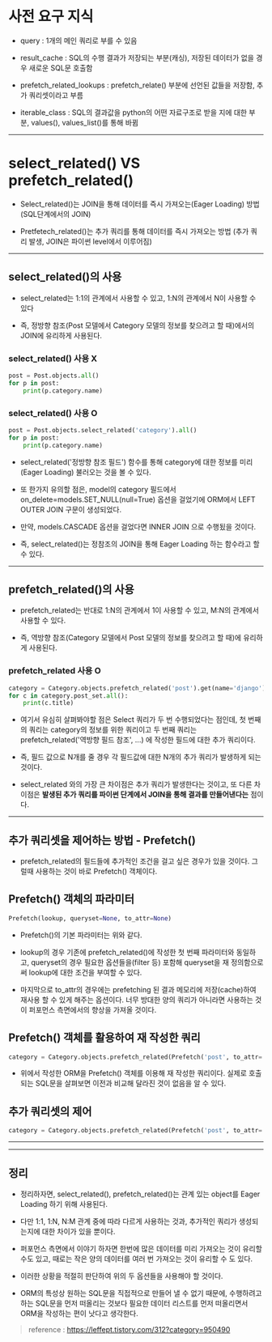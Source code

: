 # 사전 요구 지식 
* query : 1개의 메인 쿼리로 부를 수 있음  

* result_cache : SQL의 수행 결과가 저장되는 부분(캐싱), 저장된 데이터가 없을 경우 새로운 SQL문 호출함  

* prefetch_related_lookups : prefetch_relate() 부분에 선언된 값들을 저장함, 추가 쿼리셋이라고 부름  
  
* iterable_class : SQL의 결과값을 python의 어떤 자료구조로 받을 지에 대한 부분, values(), values_list()를 통해 바뀜  

* * *  

# select_related() VS prefetch_related()

* Select_related()는 JOIN을 통해 데이터를 즉시 가져오는(Eager Loading) 방법 (SQL단계에서의 JOIN)  

* Pretfetech_related()는 추가 쿼리를 통해 데이터를 즉시 가져오는 방법 (추가 쿼리 발생, JOIN은 파이썬 level에서 이루어짐)  

* * *

## select_related()의 사용

* select_related는 1:1의 관계에서 사용할 수 있고, 1:N의 관계에서 N이 사용할 수 있다  

* 즉, 정방향 참조(Post 모델에서 Category 모델의 정보를 찾으려고 할 때)에서의 JOIN에 유리하게 사용된다.  

### select_related() 사용 X

```python
post = Post.objects.all()
for p in post:
    print(p.category.name)
```

### select_related() 사용 O

```python
post = Post.objects.select_related('category').all()
for p in post:
    print(p.category.name)
```

* select_related('정방향 참조 필드') 함수를 통해 category에 대한 정보를 미리(Eager Loading) 불러오는 것을 볼 수 있다.  
  
* 또 한가지 유의할 점은, model의 category 필드에서 on_delete=models.SET_NULL(null=True) 옵션을 걸었기에 ORM에서 LEFT OUTER JOIN 구문이 생성되었다.  

* 만약, models.CASCADE 옵션을 걸었다면 INNER JOIN 으로 수행됬을 것이다.  

* 즉, select_related()는 정참조의 JOIN을 통해 Eager Loading 하는 함수라고 할 수 있다.

* * *

## prefetch_related()의 사용

* prefetch_related는 반대로 1:N의 관계에서 1이 사용할 수 있고, M:N의 관계에서 사용할 수 있다.   

* 즉, 역방향 참조(Category 모델에서 Post 모델의 정보를 찾으려고 할 때)에 유리하게 사용된다.

### prefetch_related 사용 O

```python
category = Category.objects.prefetch_related('post').get(name='django')
for c in category.post_set.all():
    print(c.title)
```

* 여기서 유심히 살펴봐야할 점은 Select 쿼리가 두 번 수행되었다는 점인데, 첫 번째의 쿼리는 category의 정보를 위한 쿼리이고 두 번째 쿼리는 prefetch_related('역방향 필드 참조', ...) 에 작성한 필드에 대한 추가 쿼리이다.   

* 즉, 필드 값으로 N개를 줄 경우 각 필드값에 대한 N개의 추가 쿼리가 발생하게 되는 것이다.   

* select_related 와의 가장 큰 차이점은 추가 쿼리가 발생한다는 것이고, 또 다른 차이점은 **발생된 추가 쿼리를 파이썬 단계에서 JOIN을 통해 결과를 만들어낸다는** 점이다.

* * *

##  추가 쿼리셋을 제어하는 방법 - Prefetch()

* prefetch_related의 필드들에 추가적인 조건을 걸고 싶은 경우가 있을 것이다. 그럴때 사용하는 것이 바로 Prefetch() 객체이다.

## Prefetch() 객체의 파라미터

```python
Prefetch(lookup, queryset=None, to_attr=None)
```

* Prefetch()의 기본 파라미터는 위와 같다.   

* lookup의 경우 기존에 prefetch_related()에 작성한 첫 번째 파라미터와 동일하고, queryset의 경우 필요한 옵션들을(filter 등) 포함해 queryset을 재 정의함으로써 lookup에 대한 조건을 부여할 수 있다.   

* 마지막으로 to_attr의 경우에는 prefetching 된 결과 메모리에 저장(cache)하여 재사용 할 수 있게 해주는 옵션이다. 너무 방대한 양의 쿼리가 아니라면 사용하는 것이 퍼포먼스 측면에서의 향상을 가져올 것이다.

## Prefetch() 객체를 활용하여 재 작성한 쿼리

```python
category = Category.objects.prefetch_related(Prefetch('post', to_attr='post.set()',queryset=Post.objects.all())).get(name='modi')
```

* 위에서 작성한 ORM을 Prefetch() 객체를 이용해 재 작성한 쿼리이다. 실제로 호출되는 SQL문을 살펴보면 이전과 비교해 달라진 것이 없음을 알 수 있다. 

## 추가 쿼리셋의 제어

```python
category = Category.objects.prefetch_related(Prefetch('post', to_attr='post.set()',queryset=Post.objects.filter(id=1))).get(name='modi')
```

* * *
* * *

## 정리

* 정리하자면, select_related(), prefetch_related()는 관계 있는 object를 Eager Loading 하기 위해 사용된다. 

* 다만 1:1, 1:N, N:M 관계 중에 따라 다르게 사용하는 것과, 추가적인 쿼리가 생성되는지에 대한 차이가 있을 뿐이다.

* 퍼포먼스 측면에서 이야기 하자면 한번에 많은 데이터를 미리 가져오는 것이 유리할 수도 있고, 때로는 작은 양의 데이터를 여러 번 가져오는 것이 유리할 수 도 있다. 

* 이러한 상황을 적절히 판단하여 위의 두 옵션들을 사용해야 할 것이다. 

* ORM의 특성상 원하는 SQL문을 직접적으로 만들어 낼 수 없기 때문에, 수행하려고 하는 SQL문을 먼저 떠올리는 것보다 필요한 데이터 리스트를 먼저 떠올리면서 ORM을 작성하는 편이 낫다고 생각한다.

> reference : https://leffept.tistory.com/312?category=950490